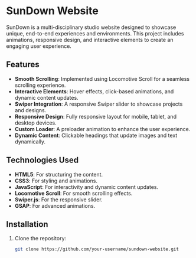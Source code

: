# SunDown Website

SunDown is a multi-disciplinary studio website designed to showcase unique, end-to-end experiences and environments. This project includes animations, responsive design, and interactive elements to create an engaging user experience.

## Features

- **Smooth Scrolling**: Implemented using Locomotive Scroll for a seamless scrolling experience.
- **Interactive Elements**: Hover effects, click-based animations, and dynamic content updates.
- **Swiper Integration**: A responsive Swiper slider to showcase projects and designs.
- **Responsive Design**: Fully responsive layout for mobile, tablet, and desktop devices.
- **Custom Loader**: A preloader animation to enhance the user experience.
- **Dynamic Content**: Clickable headings that update images and text dynamically.

## Technologies Used

- **HTML5**: For structuring the content.
- **CSS3**: For styling and animations.
- **JavaScript**: For interactivity and dynamic content updates.
- **Locomotive Scroll**: For smooth scrolling effects.
- **Swiper.js**: For the responsive slider.
- **GSAP**: For advanced animations.

## Installation

1. Clone the repository:
   ```bash
   git clone https://github.com/your-username/sundown-website.git